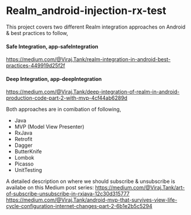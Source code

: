 # Realm_android-injection-rx-test
This project covers two different Realm integration approaches on Android & best practices to follow,

#### Safe Integration, app-safeIntegration
https://medium.com/@Viraj.Tank/realm-integration-in-android-best-practices-449919d25f2f

#### Deep Integration, app-deepIntegration
https://medium.com/@Viraj.Tank/deep-integration-of-realm-in-android-production-code-part-2-with-mvp-4cf44ab6289d

Both approaches are in comibation of following,
- Java
- MVP (Model View Presenter)
- RxJava
- Retrofit
- Dagger
- ButterKnife
- Lombok
- Picasso
- UnitTesting

A detailed description on where we should subscribe & unsubscribe is availabe on this Medium post series:
https://medium.com/@Viraj.Tank/art-of-subscribe-unsubscribe-in-rxjava-12c30d315777
https://medium.com/@Viraj.Tank/android-mvp-that-survives-view-life-cycle-configuration-internet-changes-part-2-6b1e2b5c5294
